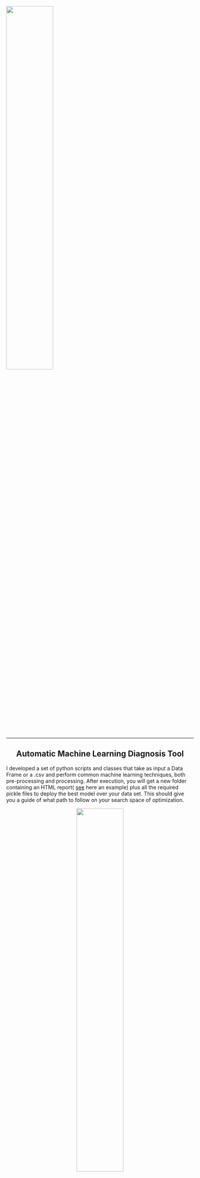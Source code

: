 


<img src="http://garisplace.com/img/default-monochrome-black.svg" width="50%"/>

---

<center> <h2> Automatic Machine Learning Diagnosis Tool </h2> </center>

I developed a set of python scripts and classes that take as input 
a Data Frame or a .csv and perform common machine learning techniques,
both pre-processing and processing. After execution, you will get a new folder
containing an HTML report( [see](http://garisplace.com/UniversalBank.html) here an example) plus all the required pickle files
to deploy the best model over your data set. This should give you a guide
of what path to follow on your search space of optimization.


<center> 
<img src="http://garisplace.com/img/dig_flow.png" width="50%"/>
</center>

<h3> Installation: </h3> 

Tested using anaconda.
On terminal (respect the installation order!):
1. `conda create -n MLDiagnossisTool python=3.6`
2. `conda activate MLDiagnossisTool`
	1. --on ubuntu: `conda install -c conda-forge xgboost==0.90`
	1. --on Windows `conda install -c anaconda py-xgboost==0.90`
3. `conda install scikit-learn=0.21.3`
4. `conda install pandas=0.25.3`
5. `conda install matplotlib=3.1.0`
6. `conda install seaborn==0.9.0`
7. `conda install -c districtdatalabs yellowbrick==1.0.1`
8. `conda install -c conda-forge imbalanced-learn==0.5.0`
9. `conda install -c anaconda jinja2==2.10.3`


<h3> Example of use: </h3> 

Run on python environment:
`python 1_execute_example_dataset.py`

``` python
import CoreML
import pandas as pd

# DO NOT FORGET THE FORWARD SLASH "/" ON name
# name="/UniversalBank",
df_1=pd.read_csv("./Datasets/UniversalBank.csv", delimiter=";",decimal=".")
score_1=CoreML.core_diagnosis(data_origin=df_1,
                  data_origin_string="object_dataframe",
                  name="/UniversalBank",
                  string_metric="roc_auc_score",
                  number_of_clusters=40,
                  hiper_tunning_iters=15,
                  futher_op_boo=True,
                  balance_train=False,
                  clustering=True,
                  polynomial=True,
                  test_size=0.3)
print("UniversalBank",score_1)
```

After the prior execution, you can deploy on new data (this is just an example,
so I will use the same training data.)

Run on python environment:
`python 2_execute_production_example.py`

``` python
#Auxiliar function that will read a folder
# that contains the pickle files output of
# CoreML.
from Deploy import deploy_helper
import pandas as pd

#Path to folder with output of CoreML
path="./UniversalBank"

#Use auxiliar function "deploy_helper"
# this will configure the objects
# to exactly reproduce the training set-up
# in new data.
predictor=deploy_helper(path)

#Read data
path_csv="./Datasets/UniversalBank.csv"
data_t=pd.read_csv(path_csv, delimiter=";",decimal=".")

#This is an example with the same data used for training.
# removing the target is necessary. On production the target
# class is not available.
y_real=data_t["Target"]
data_t.drop("Target",axis=1,inplace=True)
#Create DataFrame of predictions.
predictions=predictor.make_predictions(data_t,False)

print(predictions)
```

<h3> Comments: </h3> 

+ The software is prepared to read dataframe or csv, however, the csv must be separated by semi columns “;”. 
+ The target variable must be the last column.
+ The software can only be used for binary classification.
+ It is able to handle categorical data. 
+ It is able to handle missing values, on target removes the register, on numerical replace by the mean, on categorical also remove. 
+ If binary data is included in the features, they cannot be integers. For example, Gender cannot be 1 and 2, it must be “male” or “female”. This is due to the automatic detection of type data, in the case of Gender =1 or 2, the feature will be treated as numeric instead of categorical and won’t be hot encoded as intended.
+ The file 1_execute_example_dataset.py, contains the recommended parameters for core_diagnosis function. This configuration is balanced in terms of computational time and final score. Increasing the parameter hiper_tunning_iters is the most reliable way of increasing the score, but the computational time will also increase accordingly.
+ From my point of view, this software is a guiding tool rather than a final ruler. That is why I programmed it with so many parameters, and why the report is so important. For example, only a human can decide that in a giving situation, Quadratic Discriminant Analysis that scored 89% is a better option than Multi layer perceptron that score 95%, because the speed of prediction is QDA is much faster than MLP.
+ UniversalBank is data set randomly extracted from Kaggle.